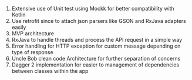 

1) Extensive use of Unit test using Mockk for better compatibility with Kotlin
2) Use retrofit since to attach json parsers like GSON and RxJava adapters easily
3) MVP architecture 
4) RxJava to handle threads and process the API request in a simple way
5) Error handling for HTTP exception for custom message depending on type of response
6) Uncle Bob clean code Architecture for further separation of concerns
7) Dagger 2 implementation for easier to management of dependencies between classes within the app